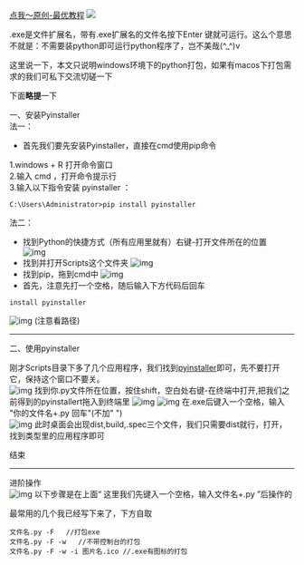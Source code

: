 [点我～原创-最优教程](https://blog.csdn.net/m0_63203517/article/details/124383678?spm=1001.2014.3001.5501)
![](https://pic1.zhimg.com/v2-9c37b109a2592ace0b100cbb74c61501_1440w.jpeg?source=d16d100b)

.exe是文件扩展名，带有.exe扩展名的文件名按下Enter 键就可运行。这么个意思不就是：不需要装python即可运行python程序了，岂不美哉(^_^)v

这里说一下，本文只说明windows环境下的python打包，如果有macos下打包需求的我们可私下交流切磋一下  

下面**略提**一下  

一、安装Pyinstaller  
法一：
  
- 首先我们要先安装Pyinstaller，直接在cmd使用pip命令

1.windows + R 打开命令窗口  
2.输入 cmd ，打开命令提示行  
3.输入以下指令安装 pyinstaller ：  
```
C:\Users\Administrator>pip install pyinstaller
```
法二：  

- 找到Python的快捷方式（所有应用里就有）右键-打开文件所在的位置  
![img](https://img-blog.csdnimg.cn/4936e48652674c07832a527b4d4291d3.png?x-oss-process=image/watermark,type_d3F5LXplbmhlaQ,shadow_50,text_Q1NETiBAV2Nvd2lu,size_20,color_FFFFFF,t_70,g_se,x_16)
- 找到并打开Scripts这个文件夹
![img](https://img-blog.csdnimg.cn/78cce1e2124e49ebb7dd3558cafc71ac.png?x-oss-process=image/watermark,type_d3F5LXplbmhlaQ,shadow_50,text_Q1NETiBAV2Nvd2lu,size_20,color_FFFFFF,t_70,g_se,x_16) 
- 找到pip，拖到cmd中
![img](https://img-blog.csdnimg.cn/1272f4cf5ca74c7aa1bbf58565d39031.png?x-oss-process=image/watermark,type_d3F5LXplbmhlaQ,shadow_50,text_Q1NETiBAV2Nvd2lu,size_20,color_FFFFFF,t_70,g_se,x_16)
- 首先，注意先打一个空格，随后输入下方代码后回车
```
install pyinstaller
```
![img](https://img-blog.csdnimg.cn/ebf0ba0459a744c9b3f12075fe182b7f.png?x-oss-process=image/watermark,type_d3F5LXplbmhlaQ,shadow_50,text_Q1NETiBAV2Nvd2lu,size_20,color_FFFFFF,t_70,g_se,x_16)
(注意看路径)
***
二、使用pyinstaller

刚才Scripts目录下多了几个应用程序，我们找到<u>pyinstaller</u>即可，先不要打开它，保持这个窗口不要关。  
![img](https://img-blog.csdnimg.cn/b8cfde4546614586a3a1445f9c8cb97e.png?x-oss-process=image/watermark,type_d3F5LXplbmhlaQ,shadow_50,text_Q1NETiBAV2Nvd2lu,size_20,color_FFFFFF,t_70,g_se,x_16)
找到你.py文件所在位置，按住shift，空白处右键-在终端中打开,把我们之前得到的pyinstallert拖入到终端里
![img](https://img-blog.csdnimg.cn/95025ac5984d4c99b4250b9baafcd5c1.png?x-oss-process=image/watermark,type_d3F5LXplbmhlaQ,shadow_50,text_Q1NETiBAV2Nvd2lu,size_20,color_FFFFFF,t_70,g_se,x_16)
![img](https://img-blog.csdnimg.cn/a626139331824bbe8c4c542b1909e737.png?x-oss-process=image/watermark,type_d3F5LXplbmhlaQ,shadow_50,text_Q1NETiBAV2Nvd2lu,size_20,color_FFFFFF,t_70,g_se,x_16)
在.exe后键入一个空格，输入 "你的文件名+.py  回车"(不加" ")  
![img](https://img-blog.csdnimg.cn/57b04c9cc6a84c148a45b49a0c622bf8.png?x-oss-process=image/watermark,type_d3F5LXplbmhlaQ,shadow_50,text_Q1NETiBAV2Nvd2lu,size_20,color_FFFFFF,t_70,g_se,x_16)
此时桌面会出现dist,build,.spec三个文件，我们只需要dist就行，打开，找到类型里的应用程序即可  

结束
***
进阶操作  
![img](https://img-blog.csdnimg.cn/f2923985c4584335b66c0cfd0127a9c9.png?x-oss-process=image/watermark,type_d3F5LXplbmhlaQ,shadow_50,text_Q1NETiBAV2Nvd2lu,size_20,color_FFFFFF,t_70,g_se,x_16)
以下步骤是在上面“ 这里我们先键入一个空格，输入文件名+.py  ”后操作的

最常用的几个我已经写下来了，下方自取
```
文件名.py -F   //打包exe
文件名.py -F -w   //不带控制台的打包
文件名.py -F -w -i 图片名.ico //.exe有图标的打包
```